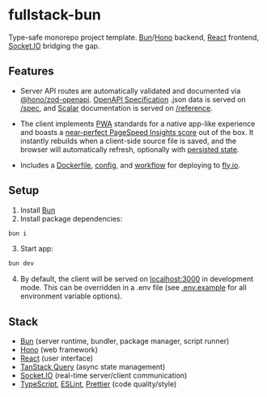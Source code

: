 # fullstack-bun

Type-safe monorepo project template. [Bun](https://bun.sh)/[Hono](https://hono.dev) backend, [React](https://react.dev) frontend, [Socket.IO](https://socket.io) bridging the gap.

## Features

-   Server API routes are automatically validated and documented via [@hono/zod-openapi](https://www.npmjs.com/package/@hono/zod-openapi). [OpenAPI Specification](https://swagger.io/specification) .json data is served on [/spec](https://fullstack-bun.fly.dev/spec), and [Scalar](https://guides.scalar.com) documentation is served on [/reference](https://fullstack-bun.fly.dev/reference).

-   The client implements [PWA](https://developer.mozilla.org/en-US/docs/Web/Progressive_web_apps) standards for a native app-like experience and boasts a [near-perfect PageSpeed Insights score](https://pagespeed.web.dev/analysis/https-fullstack-bun-fly-dev/uosoviysds?form_factor=desktop) out of the box. It instantly rebuilds when a client-side source file is saved, and the browser will automatically refresh, optionally with [persisted state](https://github.com/cdleveille/fullstack-bun/blob/main/src/client/hooks/usePersistedState.ts).

-   Includes a [Dockerfile](https://github.com/cdleveille/fullstack-bun/blob/main/Dockerfile), [config](https://github.com/cdleveille/fullstack-bun/blob/main/fly.toml), and [workflow](https://github.com/cdleveille/fullstack-bun/blob/main/.github/workflows/deploy.yml) for deploying to [fly.io](https://fly.io).

## Setup

1. Install [Bun](https://bun.sh)
2. Install package dependencies:

```sh
bun i
```

3. Start app:

```sh
bun dev
```

4. By default, the client will be served on [localhost:3000](http://localhost:3000) in development mode. This can be overridden in a .env file (see [.env.example](https://github.com/cdleveille/fullstack-bun/blob/main/.env.example) for all environment variable options).

## Stack

-   [Bun](https://bun.sh) (server runtime, bundler, package manager, script runner)
-   [Hono](https://hono.dev) (web framework)
-   [React](https://react.dev) (user interface)
-   [TanStack Query](https://tanstack.com/query) (async state management)
-   [Socket.IO](https://socket.io) (real-time server/client communication)
-   [TypeScript](https://www.typescriptlang.org), [ESLint](https://eslint.org), [Prettier](https://prettier.io) (code quality/style)
